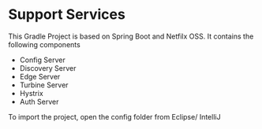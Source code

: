 # Support Services

This Gradle Project is based on Spring Boot and Netfilx OSS. It contains the following components

* Config Server
* Discovery Server
* Edge Server
* Turbine Server
* Hystrix
* Auth Server 

To import the project, open the config folder from Eclipse/ IntelliJ
